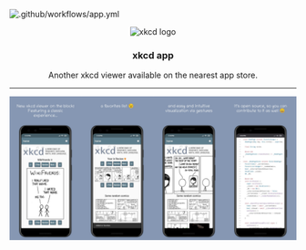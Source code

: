 ![.github/workflows/app.yml](https://github.com/marcelovicentegc/xkcd-app/workflows/.github/workflows/app.yml/badge.svg)

<p align="center">
  <img alt="xkcd logo" src="https://xkcd.com/s/0b7742.png" height="100" />
  <h3 align="center">xkcd app</h3>
  <p align="center">Another xkcd viewer available on the nearest app store.</p>
</p>

---

![Play Store banner](./assets/playStoreBanner.png)

